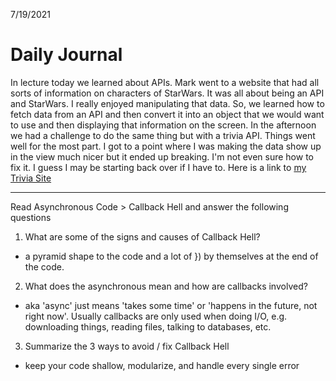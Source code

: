 7/19/2021
# Daily Journal

In lecture today we learned about APIs. Mark went to a website that had all sorts of information on characters of StarWars. It was all about being an API and StarWars. I really enjoyed manipulating that data. So, we learned how to fetch data from an API and then convert it into an object that we would want to use and then displaying that information on the screen. In the afternoon we had a challenge to do the same thing but with a trivia API. Things went well for the most part. I got to a point where I was making the data show up in the view much nicer but it ended up breaking. I'm not even sure how to fix it. I guess I may be starting back over if I have to. Here is a link to [my Trivia Site](https://chesterjgreen.github.io/triviaDB/)

---
Read Asynchronous Code > Callback Hell and answer the following questions
1. What are some of the signs and causes of Callback Hell?
-  a pyramid shape to the code and a lot of }) by themselves at the end of the code. 
2. What does the asynchronous mean and how are callbacks involved?
- aka 'async' just means 'takes some time' or 'happens in the future, not right now'. Usually callbacks are only used when doing I/O, e.g. downloading things, reading files, talking to databases, etc.
3. Summarize the 3 ways to avoid / fix Callback Hell
- keep your code shallow, modularize, and handle every single error